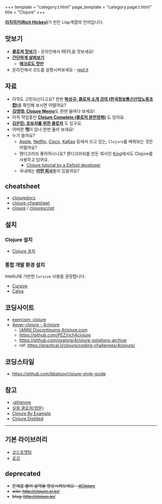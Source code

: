 +++
template = "category.t.html"
page_template = "category.page.t.html"
title = "Clojure"
+++

[**리치히키(Rich Hickey)**](richhickey)가 만든 Lisp계열의 언어입니다.

## 맛보기

- [**클로져 맛보기**](https://lispkorea.github.io/tryclojure-kr/) - 온라인에서 REPL을 맛보세요!
- [**간단하게 살펴보기**](https://learnxinyminutes.com/docs/ko-kr/clojure-kr/)
  - [**매크로도 맛만**](https://github.com/adambard/learnxinyminutes-docs/pull/4806/files?short_path=427657d#diff-427657d38a43f98375e1b3674376f60a24b00a3242d991aba632bec2e0bdd9ac)
- 온라인에서 코드를 실행시켜보세요 - [repl.it](https://repl.it/languages/clojure)

## 자료

- 아직도 고민되신다고요? 한번 [**박상규: 클로져 소개 강의 (한국정보통신산업노동조합)**](https://www.slideshare.net/SangKyuPark1/ss-18350615)를 확인해 보시면 어떨까요?
- [**김영태: Clojure Memo**](https://philoskim.github.io/doc/index.html)도 한번 들여다 보세요!
- 아직 작업중인 [**Clojure Complete (클로저 완전정복)**](https://clojure-kr.github.io/clojure-complete/) 도 있어요.
- [**김은민: 초보자를 위한 클로저**](https://eunmin.gitbooks.io/clojure-for-beginners) 도 있구요.
- 어떠한 [**책**](/etc/book/#clojure)이 있나 한번 둘러 보세요!
- 누가 쓸까요?
  - [Apple](https://apple.com), [Netflix](https://www.netflix.com), [Cisco](https://www.cisco.com), [KaKao](https://www.kakaocorp.com/) 등에서 쓰고 있는, `Clojure`를 배워보는 것은 어떨까요?
  - 캔디크러쉬 좋아하시나요? 캔디크러쉬를 만든 회사인 [King](https://king.com)에서도 Clojure를 사용하고 있어요.
    -  [Clojure tutorial by a Defold developer](https://www.youtube.com/playlist?list=PLXsXu5srjNlxI7b2smnHxDeMMwR4mVZ2m)
  - 국내에는 [**어떤 회사**](clojure-company)들이 있을까요?

## cheatsheet

- [clojuredocs](https://clojuredocs.org/)
- [clojure-cheatsheet](https://clojure.org/api/cheatsheet)
- [clojure](https://jafingerhut.github.io/cheatsheet/clojuredocs/cheatsheet-tiptip-no-cdocs-summary.html) / [clojurescript](https://cljs.info/cheatsheet/)

## 설치

### Clojure 설치

- [Clojure 설치](./setup_clojure)

### 통합 개발 환경 설치

IntelliJ에 기반한 `Cursive` 사용을 권장합니다.

- [Cursive](https://github.com/clojure-kr/clojure-complete/blob/master/Development-Environments/intellij.adoc)
- [Calva](setup_calva)

## 코딩사이트

- [exercism: clojure](https://exercism.org/tracks/clojure)
- [4ever-clojure - 4clojure](https://4clojure.oxal.org/)
  - [[ANN] Discontinuing 4clojure.com](https://groups.google.com/g/clojure/c/ZWmDEzvn-Js/m/ad4gKdLEAgAJ)
  - <https://github.com/PEZ/rich4clojure>
  - <https://github.com/oxalorg/4clojure-solutions-archive>
  - ref: <https://practical.li/clojure/coding-challenges/4clojure/>


## 코딩스타일

- <https://github.com/bbatsov/clojure-style-guide>

## 참고

- [.gitignore](https://github.com/github/gitignore/blob/main/Clojure.gitignore)
- [실용 클로져(영문)](https://practical.li/clojure/)
- [Clojure By Example](https://kimh.github.io/clojure-by-example/)
- [Clojure Distilled](https://yogthos.net/ClojureDistilled.html)

----

## 기본 라이브러리

- [코드포맷팅](https://github.com/weavejester/cljfmt)
- [로깅](https://github.com/clojure/tools.logging)


## deprecated

- ~~문제를 풀어 실력을 향상시켜보세요 - [4Clojure](http://www.4clojure.com/)~~
- ~~wiki: <http://clojure.or.kr/>~~
- ~~blog: <http://clojure.kr/>~~